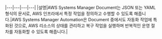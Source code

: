 |---|---|---|---|
|설명|AWS Systems Manager Document는 JSON 또는 YAML 형식의 문서로, AWS 인프라에서 특정 작업을 정의하고 수행할 수 있도록 해줍니다.|AWS Systems Manager Automation은 Document 중에서도 자동화 작업에 특화된 것으로, AWS 리소스의 상태를 관리하고 복구 작업을 실행하며 반복적인 운영 절차를 자동화할 수 있도록 해줍니다.|
